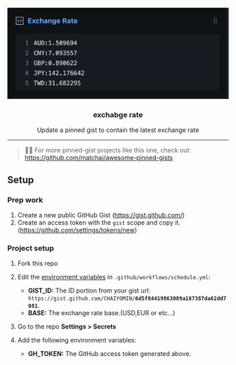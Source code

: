 ![plot](./image/demo.png)

<p align="center">
  <h3 align="center">exchabge rate</h3>
  <p align="center">Update a pinned gist to contain the latest exchange rate</p>
</p>

---

> 📌✨ For more pinned-gist projects like this one, check out: https://github.com/matchai/awesome-pinned-gists

## Setup

### Prep work

1. Create a new public GitHub Gist (https://gist.github.com/)
1. Create an access token with the `gist` scope and copy it. (https://github.com/settings/tokens/new)

### Project setup

1. Fork this repo
1. Edit the [environment variables](https://github.com/matchai/bird-box/blob/bcc05c5376710b231c9a81c102df6e51efcc6fc7/.github/workflows/schedule.yml#L13-L19) in `.github/workflows/schedule.yml`:

   - **GIST_ID:** The ID portion from your gist url: `https://gist.github.com/CHAIYOMIN/`**`6d5f84419863089a167387da62dd7081`**.
   - **BASE:** The exchange rate base.(USD,EUR or etc...)

1. Go to the repo **Settings > Secrets**
1. Add the following environment variables:
   - **GH_TOKEN:** The GitHub access token generated above.
